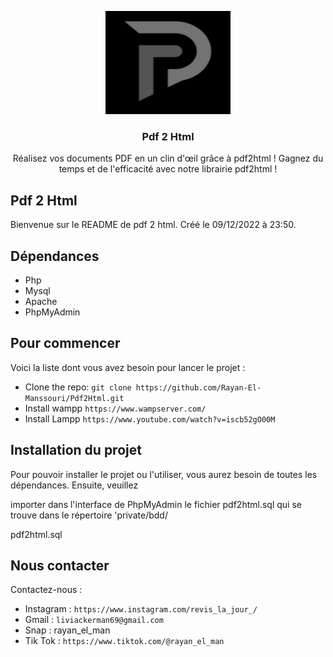 <p align="center">
  <a href="https://getbootstrap.com/">
    <img src="./private/src/LogoV2.png" alt="Bootstrap logo" width="200" height="165">
  </a>
</p>

<h3 align="center">Pdf 2 Html</h3>

<p align="center">
  Réalisez vos documents PDF en un clin d'œil grâce à pdf2html ! Gagnez du temps et de l'efficacité avec notre librairie pdf2html !
</p>

## Pdf 2 Html

Bienvenue sur le README de pdf 2 html. Créé le 09/12/2022 à 23:50.

## Dépendances

+ Php
+ Mysql
+ Apache
+ PhpMyAdmin

## Pour commencer 

Voici la liste dont vous avez besoin pour lancer le projet :

- Clone the repo: `git clone https://github.com/Rayan-El-Manssouri/Pdf2Html.git`
- Install wampp `https://www.wampserver.com/`
- Install Lampp `https://www.youtube.com/watch?v=iscb52gO00M`

## Installation du projet

Pour pouvoir installer le projet ou l'utiliser, vous aurez besoin de toutes les dépendances. Ensuite, veuillez 

importer dans l'interface de PhpMyAdmin le fichier pdf2html.sql qui se trouve dans le répertoire 'private/bdd/

pdf2html.sql 

## Nous contacter

Contactez-nous :

- Instagram : `https://www.instagram.com/revis_la_jour_/`
- Gmail : `liviackerman69@gmail.com`
- Snap : rayan_el_man
- Tik Tok : `https://www.tiktok.com/@rayan_el_man`